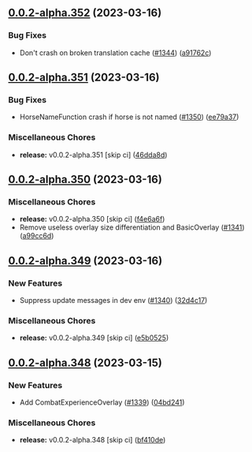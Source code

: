 ## [0.0.2-alpha.352](https://github.com/Wynntils/Artemis/compare/v0.0.2-alpha.351...v0.0.2-alpha.352) (2023-03-16)


### Bug Fixes

* Don't crash on broken translation cache ([#1344](https://github.com/Wynntils/Artemis/issues/1344)) ([a91762c](https://github.com/Wynntils/Artemis/commit/a91762c54075dbffb427011f2fe4986cf17853b3))

## [0.0.2-alpha.351](https://github.com/Wynntils/Artemis/compare/v0.0.2-alpha.350...v0.0.2-alpha.351) (2023-03-16)


### Bug Fixes

* HorseNameFunction crash if horse is not named ([#1350](https://github.com/Wynntils/Artemis/issues/1350)) ([ee79a37](https://github.com/Wynntils/Artemis/commit/ee79a37fda0ed00beacd830a7b7bd63cf8ca52bc))


### Miscellaneous Chores

* **release:** v0.0.2-alpha.351 [skip ci] ([46dda8d](https://github.com/Wynntils/Artemis/commit/46dda8dbd5be28f8249ca29d995f941287993b4c))

## [0.0.2-alpha.350](https://github.com/Wynntils/Artemis/compare/v0.0.2-alpha.349...v0.0.2-alpha.350) (2023-03-16)


### Miscellaneous Chores

* **release:** v0.0.2-alpha.350 [skip ci] ([f4e6a6f](https://github.com/Wynntils/Artemis/commit/f4e6a6f310705af06aa5f6ebde294f34af5ed85d))
* Remove useless overlay size differentiation and BasicOverlay ([#1341](https://github.com/Wynntils/Artemis/issues/1341)) ([a99cc6d](https://github.com/Wynntils/Artemis/commit/a99cc6d2c520921670c74e24f0f00af490570286))

## [0.0.2-alpha.349](https://github.com/Wynntils/Artemis/compare/v0.0.2-alpha.348...v0.0.2-alpha.349) (2023-03-16)


### New Features

* Suppress update messages in dev env ([#1340](https://github.com/Wynntils/Artemis/issues/1340)) ([32d4c17](https://github.com/Wynntils/Artemis/commit/32d4c177f887f6c82e3873c082d3a52fb52bf938))


### Miscellaneous Chores

* **release:** v0.0.2-alpha.349 [skip ci] ([e5b0525](https://github.com/Wynntils/Artemis/commit/e5b0525f1020afa1e0bed5fd450c34976d459070))

## [0.0.2-alpha.348](https://github.com/Wynntils/Artemis/compare/v0.0.2-alpha.347...v0.0.2-alpha.348) (2023-03-15)


### New Features

* Add CombatExperienceOverlay ([#1339](https://github.com/Wynntils/Artemis/issues/1339)) ([04bd241](https://github.com/Wynntils/Artemis/commit/04bd241373bd7073261d41df4176bd53144f0e67))


### Miscellaneous Chores

* **release:** v0.0.2-alpha.348 [skip ci] ([bf410de](https://github.com/Wynntils/Artemis/commit/bf410de3f58de29ac1d89b53cba34b3ee12e094b))

